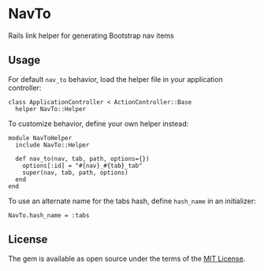 # NavTo
Rails link helper for generating Bootstrap nav items

## Usage
For default `nav_to` behavior, load the helper file in your application controller:
```
class ApplicationController < ActionController::Base
  helper NavTo::Helper
```

To customize behavior, define your own helper instead:
```
module NavToHelper
  include NavTo::Helper

  def nav_to(nav, tab, path, options={})
    options[:id] = "#{nav}_#{tab}_tab"
    super(nav, tab, path, options)
  end
end
```

To use an alternate name for the tabs hash, define `hash_name` in an initializer:
```
NavTo.hash_name = :tabs
```

## License
The gem is available as open source under the terms of the [MIT License](https://opensource.org/licenses/MIT).
